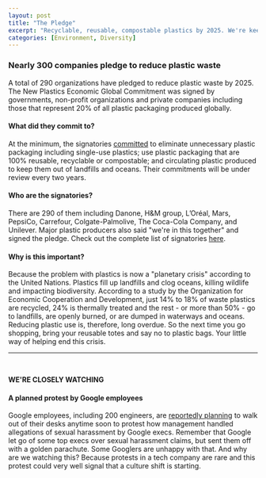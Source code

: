 ```yaml
---
layout: post
title: "The Pledge"
excerpt: "Recyclable, reusable, compostable plastics by 2025. We're keeping an eye on growing trouble in big tech."
categories: [Environment, Diversity]
---
```


### Nearly 300 companies pledge to reduce plastic waste

A total of 290 organizations have pledged to reduce plastic waste by 2025. The New Plastics Economic Global Commitment was signed by governments, non-profit organizations and private companies including those that represent 20% of all plastic packaging produced globally.

#### What did they commit to?

At the minimum, the signatories <a href="https://newplasticseconomy.org/assets/doc/global-commitment-download.pdf" target="_blank">committed</a> to eliminate unnecessary plastic packaging including single-use plastics; use plastic packaging that are 100% reusable, recyclable or compostable; and circulating plastic produced to keep them out of landfills and oceans. Their commitments will be under review every two years.

#### Who are the signatories?

There are 290 of them including Danone, H&M group, L’Oréal, Mars, PepsiCo, Carrefour, Colgate-Palmolive, The Coca-Cola Company, and Unilever. Major plastic producers also said "we're in this together" and signed the pledge. Check out the complete list of signatories <a href="https://newplasticseconomy.org/projects/global-commitment/signatories#whos-involved" target="_blank">here</a>.

#### Why is this important?

Because the problem with plastics is now a "planetary crisis" according to the United Nations. Plastics fill up landfills and clog oceans, killing wildlife and impacting biodiversity. According to a study by the Organization for Economic Cooperation and Development, just 14% to 18% of waste plastics are recycled, 24% is thermally treated and the rest - or more than 50% - go to landfills, are openly burned, or are dumped in waterways and oceans. Reducing plastic use is, therefore, long overdue. So the next time you go shopping, bring your reusable totes and say no to plastic bags. Your little way of helping end this crisis.

* * *
<br />

**WE'RE CLOSELY WATCHING**

#### **A planned protest by Google employees**

Google employees, including 200 engineers, are <a href="https://www.bloomberg.com/news/articles/2018-10-29/google-workers-plan-walkout-to-protest-handling-of-executive-misconduct?cmpid=BBD103118_GBIZ&utm_medium=email&utm_source=newsletter&utm_term=181031&utm_campaign=goodbiz" target="_blank">reportedly planning</a> to walk out of their desks anytime soon to protest how management handled allegations of sexual harassment by Google execs. Remember that Google let go of some top execs over sexual harassment claims, but sent them off with a golden parachute. Some Googlers are unhappy with that. And why are we watching this? Because protests in a tech company are rare and this protest could very well signal that a culture shift is starting. 
